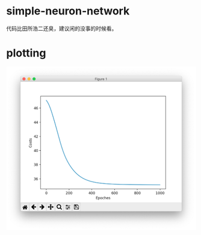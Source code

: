 # simple-neuron-network

代码比田所浩二还臭，建议闲的没事的时候看。

# plotting

![](https://github.com/Sheey11/simple-neuron-network/blob/master/img/plot.png)
